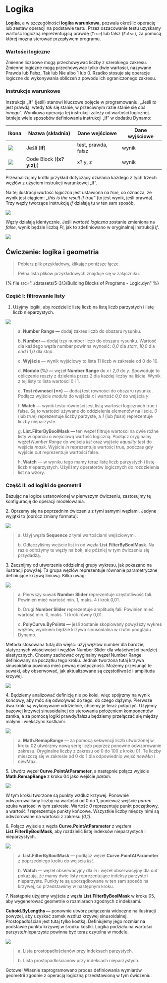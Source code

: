 # Logika

**Logika**, a w szczególności **logika warunkowa**, pozwala określić operację lub zestaw operacji na podstawie testu. Przez oszacowanie testu uzyskamy wartość logiczną reprezentującą prawdę (`True`) lub fałsz (`False`), za pomocą której można sterować przepływem programu.

### Wartości logiczne

Zmienne liczbowe mogą przechowywać liczby z szerokiego zakresu. Zmienne logiczne mogą przechowywać tylko dwie wartości, nazywane Prawda lub Fałsz, Tak lub Nie albo 1 lub 0. Rzadko stosuje się operacje logiczne do wykonywania obliczeń z powodu ich ograniczonego zakresu.

### Instrukcje warunkowe

Instrukcja „If” (jeśli) stanowi kluczowe pojęcie w programowaniu: „Jeśli _to_ jest prawdą, wtedy _tak_ się stanie, w przeciwnym razie stanie się _coś innego_”. Wynikowa operacja tej instrukcji zależy od wartości logicznej. Istnieje wiele sposobów definiowania instrukcji „If” w dodatku Dynamo:

| Ikona                                             | Nazwa (składnia)             | Dane wejściowe            | Dane wyjściowe |
| ------------------------------------------------ | ------------------------- | ----------------- | ------- |
| ![](../images/5-1/If.jpg)                        | Jeśli (**If**)               | test, prawda, fałsz | wynik  |
| ![](<../images/5-1/CodeBlock(1)(1) (1) (1).jpg>) | Code Block (**(x?y:z);**) | x? y, z           | wynik  |

Przeanalizujmy krótki przykład dotyczący działania każdego z tych trzech węzłów z użyciem instrukcji warunkowej „If”.

Na tej ilustracji _wartość logiczna_ jest ustawiona na _true_, co oznacza, że wynik jest ciągiem: _„this is the result if true”_ (to jest wynik, jeśli prawda). Trzy węzły tworzące instrukcję _If_ działają tu w ten sam sposób.

![](../images/5-3/3/logic-conditionalstatements01false.jpg)

Węzły działają identycznie. Jeśli _wartość logiczna_ zostanie zmieniona na _false_, wynik będzie liczbą _Pi_, jak to zdefiniowano w oryginalnej instrukcji _If_.

![](../images/5-3/3/logic-conditionalstatements02true.jpg)

## Ćwiczenie: logika i geometria

> Pobierz plik przykładowy, klikając poniższe łącze.
>
> Pełna lista plików przykładowych znajduje się w załączniku.

{% file src="../datasets/5-3/3/Building Blocks of Programs - Logic.dyn" %}

### Część I: filtrowanie listy

1. Użyjmy logiki, aby rozdzielić listę liczb na listę liczb parzystych i listę liczb nieparzystych.

![](../images/5-3/3/logic-exercisepartI-01.jpg)

> a. **Number Range —** dodaj zakres liczb do obszaru rysunku.
>
> b. **Number —** dodaj trzy number liczb do obszaru rysunku. Wartość dla każdego węzła number powinna wynosić: _0,0_ dla _start_, _10,0_ dla _end_ i _1,0_ dla _step_.
>
> c. **Wyjście** — wynik wyjściowy to lista 11 liczb w zakresie od 0 do 10.
>
> d. **Modulo (%) —** węzeł **Number Range** do _x_ i _2,0_ do _y_. Spowoduje to obliczenie reszty z dzielenia przez 2 dla każdej liczby na liście. Wynik z tej listy to lista wartości 0 i 1.
>
> e. **Test równości (==) —** dodaj test równości do obszaru rysunku. Podłącz wyjście _modulo_ do wejścia _x_ i wartość _0,0_ do wejścia _y_.
>
> f. **Watch —** wynik testu równości jest listą wartości logicznych true i false. Są to wartości używane do oddzielenia elementów na liście. _0_ (lub _true_) reprezentuje liczby parzyste, a _1_ (lub _false_) reprezentuje liczby nieparzyste.
>
> g. **List.FilterByBoolMask —** ten węzeł filtruje wartości na dwie różne listy w oparciu o wejściową wartość logiczną. Podłącz oryginalny węzeł _Number Range_ do wejścia _list_ oraz wyjście _equality test_ do wejścia _mask_. Wyjście _in_ reprezentuje wartości true, podczas gdy wyjście _out_ reprezentuje wartości false.
>
> h. **Watch** — w wyniku tego mamy teraz listę liczb parzystych i listę liczb nieparzystych. Użyliśmy operatorów logicznych do rozdzielenia list na wzory.

### Część II: od logiki do geometrii

Bazując na logice ustanowionej w pierwszym ćwiczeniu, zastosujmy tę konfigurację do operacji modelowania.

2\. Oprzemy się na poprzednim ćwiczeniu z tymi samymi węzłami. Jedyne wyjątki to (oprócz zmiany formatu):

![](../images/5-3/3/logic-exercisepartII-01.jpg)

> a. Użyj węzła **Sequence** z tymi wartościami wejściowymi.
>
> b. Odłączyliśmy wejście list in od węzła **List.FilterByBoolMask**. Na razie odłożymy te węzły na bok, ale później w tym ćwiczeniu się przydadzą.

3\. Zacznijmy od utworzenia oddzielnej grupy wykresu, jak pokazano na ilustracji powyżej. Ta grupa węzłów reprezentuje równanie parametryczne definiujące krzywą liniową. Kilka uwag:

![](../images/5-3/3/logic-exercisepartII-02.jpg)

> a. Pierwszy suwak **Number Slider** reprezentuje częstotliwość fali. Powinien mieć wartość min. 1, maks. 4 i krok 0,01.
>
> b. Drugi **Number Slider** reprezentuje amplitudę fali. Powinien mieć wartość min. 0, maks. 1 i krok równy 0,01.
>
> c. **PolyCurve.ByPoints —** jeśli zostanie skopiowany powyższy wykres węzłów, wynikiem będzie krzywa sinusoidalna w rzutni podglądu Dynamo.

Metoda stosowana tutaj dla wejść: użyj węzłów number dla bardziej statycznych właściwości i węzłów Number Slider dla właściwości bardziej elastycznych. Chcemy zachować oryginalny węzeł Number Range definiowany na początku tego kroku. Jednak tworzona tutaj krzywa sinusoidalna powinna mieć pewną elastyczność. Możemy przesunąć te suwaki, aby obserwować, jak aktualizowane są częstotliwość i amplituda krzywej.

![](../images/5-3/3/logic-exercisepartII-03.gif)

4\. Będziemy analizować definicję nie po kolei, więc spójrzmy na wynik końcowy, aby móc się odwoływać do tego, do czego dążymy. Pierwsze dwa kroki są wykonywane oddzielnie, chcemy je teraz połączyć. Użyjemy bazowej krzywej sinusoidalnej do sterowania położeniem komponentów zamka, a za pomocą logiki prawdy/fałszu będziemy przełączać się między małymi i większymi kostkami.

![](../images/5-3/3/logic-exercisepartII-04.jpg)

> a. **Math.RemapRange** — za pomocą sekwencji liczb utworzonej w kroku 02 utwórzmy nową serię liczb poprzez ponowne odwzorowanie zakresu. Oryginalne liczby z zakresu od 0 do 100 z kroku 01. Te liczby mieszczą się w zakresie od 0 do 1 dla odpowiednio wejść _newMin_ i _newMax_.

5\. Utwórz węzeł **Curve.PointAtParameter**, a następnie połącz wyjście **Math.RemapRange** z kroku 04 jako wejście _param_.

![](../images/5-3/3/logic-exercisepartII-05.jpg)

W tym kroku tworzone są punkty wzdłuż krzywej. Ponownie odwzorowaliśmy liczby na wartości od 0 do 1, ponieważ wejście _param_ szuka wartości w tym zakresie. Wartość _0_ reprezentuje punkt początkowy, a wartość _1_ reprezentuje punkty końcowe. Wszystkie liczby między nimi są odwzorowane na wartości z zakresu _[0,1]_.

6\. Połącz wyjście z węzła **Curve.PointAtParameter** z węzłem **List.FilterByBoolMask**, aby rozdzielić listę indeksów nieparzystych i nieparzystych.

![](../images/5-3/3/logic-exercisepartII-06.jpg)

> a. **List.FilterByBoolMask** — podłącz węzeł **Curve.PointAtParameter** z poprzedniego kroku do wejścia _list_.
>
> b. **Watch —** węzeł obserwacyjny dla _in_ i węzeł obserwacyjny dla _out_ pokazują, że mamy dwie listy reprezentujące indeksy parzyste i nieparzyste. Punkty te są uporządkowane w ten sam sposób na krzywej, co przedstawimy w następnym kroku.

7\. Następnie użyjemy wyjścia z węzła **List.FilterByBoolMask** w kroku 05, aby wygenerować geometrie o rozmiarach zgodnych z indeksami.

**Cuboid.ByLengths —** ponownie utwórz połączenia widoczne na ilustracji powyżej, aby uzyskać zamek wzdłuż krzywej sinusoidalnej. Prostopadłościan jest tutaj tylko kostką. Definiujemy jego rozmiar na podstawie punktu krzywej w środku kostki. Logika podziału na wartości parzyste/nieparzyste powinna być teraz czytelna w modelu.

![](../images/5-3/3/logic-exercisepartII-07.jpg)

> a. Lista prostopadłościanów przy indeksach parzystych.
>
> b. Lista prostopadłościanów przy indeksach nieparzystych.

Gotowe! Właśnie zaprogramowano proces definiowania wymiarów geometrii zgodnie z operacją logiczną przedstawioną w tym ćwiczeniu.
